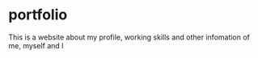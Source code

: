 # portfolio
This is a website about my profile, working skills and other infomation of me, myself and I
